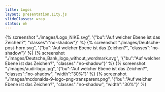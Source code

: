 ```yaml
---
title: Logos
layout: presentation.11ty.js
slideClasses: wrap
status: ok
---
```


{% screenshot "./images/Logo_NIKE.svg", '{"bu":"Auf welcher Ebene ist das Zeichen?", "classes":"no-shadow"}' %}
{% screenshot "./images/Deutsche-post-horn.svg", '{"bu":"Auf welcher Ebene ist das Zeichen?", "classes":"no-shadow"}' %}
{% screenshot "./images/Deutsche_Bank_logo_without_wordmark.svg", '{"bu":"Auf welcher Ebene ist das Zeichen?", "classes":"no-shadow"}' %}
{% screenshot "./images/audi-logo.jpg", '{"bu":"Auf welcher Ebene ist das Zeichen?", "classes":"no-shadow", "width":"30%"}' %}
{% screenshot "./images/mcdonalds-9-logo-png-transparent.png", '{"bu":"Auf welcher Ebene ist das Zeichen?", "classes":"no-shadow", "width":"30%"}' %}

